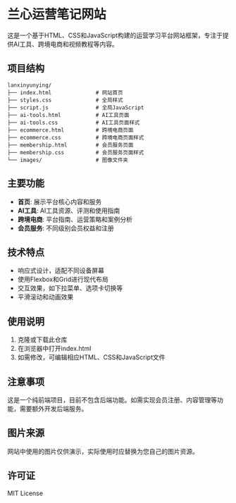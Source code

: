 # 兰心运营笔记网站

这是一个基于HTML、CSS和JavaScript构建的运营学习平台网站框架，专注于提供AI工具、跨境电商和视频教程等内容。

## 项目结构

```
lanxinyunying/
├── index.html              # 网站首页
├── styles.css              # 全局样式
├── script.js               # 全局JavaScript
├── ai-tools.html           # AI工具页面
├── ai-tools.css            # AI工具页面样式
├── ecommerce.html          # 跨境电商页面
├── ecommerce.css           # 跨境电商页面样式
├── membership.html         # 会员服务页面
├── membership.css          # 会员服务页面样式
└── images/                 # 图像文件夹
```

## 主要功能

- **首页**: 展示平台核心内容和服务
- **AI工具**: AI工具资源、评测和使用指南
- **跨境电商**: 平台指南、运营策略和案例分析
- **会员服务**: 不同级别会员权益和注册

## 技术特点

- 响应式设计，适配不同设备屏幕
- 使用Flexbox和Grid进行现代布局
- 交互效果，如下拉菜单、选项卡切换等
- 平滑滚动和动画效果

## 使用说明

1. 克隆或下载此仓库
2. 在浏览器中打开index.html
3. 如需修改，可编辑相应HTML、CSS和JavaScript文件

## 注意事项

这是一个纯前端项目，目前不包含后端功能。如需实现会员注册、内容管理等功能，需要额外开发后端服务。

## 图片来源

网站中使用的图片仅供演示，实际使用时应替换为您自己的图片资源。

## 许可证

MIT License 